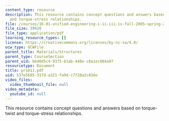```yaml
---
content_type: resource
description: This resource contains concept questions and answers based on torque-twist
  and torque-stress relationships.
file: /courses/16-01-unified-engineering-i-ii-iii-iv-fall-2005-spring-2006/537e5605317da321fa9dc7f28a2c83de_prsm11.pdf
file_size: 39420
file_type: application/pdf
learning_resource_types: []
license: https://creativecommons.org/licenses/by-nc-sa/4.0/
ocw_type: OCWFile
parent_title: Materials/Structures
parent_type: CourseSection
parent_uid: b640d5c4-9375-61ab-448e-c8a1ec804a97
resourcetype: Document
title: prsm11.pdf
uid: 537e5605-317d-a321-fa9d-c7f28a2c83de
video_files:
  video_thumbnail_file: null
video_metadata:
  youtube_id: null
---
```

This resource contains concept questions and answers based on torque-twist and torque-stress relationships.